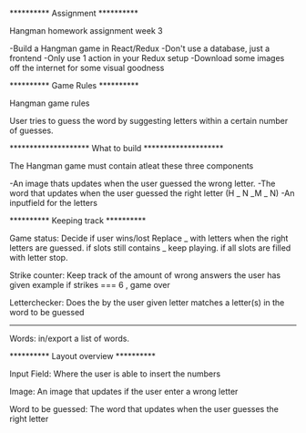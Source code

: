********** Assignment **********

Hangman homework assignment week 3

-Build a Hangman game in React/Redux
-Don't use a database, just a frontend
-Only use 1 action in your Redux setup 
-Download some images off the internet for some visual goodness




********** Game Rules **********

Hangman game rules

User tries to guess the word by suggesting letters within a certain number of guesses.




******************** What to build ********************

The Hangman game must contain atleat these three components

-An image thats updates when the user guessed the wrong letter.
-The word that updates when the user guessed the right letter (H _ N _M _ N)
-An inputfield for the letters




********** Keeping track **********

Game status:
Decide if user wins/lost
Replace _ with letters when the right letters are guessed.
if slots still contains _ keep playing. if all slots are filled with letter stop.

Strike counter:
Keep track of the amount of wrong answers the user has given
example if strikes === 6 , game over

Letterchecker:
Does the by the user given letter matches a letter(s) in the word to be guessed


********** 

Words:
in/export a list of words.



********** Layout overview **********

Input Field:
Where the user is able to insert the numbers

Image:
An image that updates if the user enter a wrong letter

Word to be guessed:
The word that updates when the user guesses the right letter




